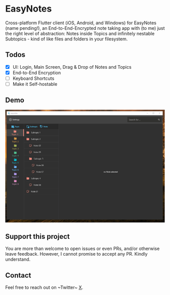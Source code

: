 # EasyNotes

Cross-platform Flutter client (iOS, Android, and Windows) for EasyNotes (name pending!), an End-to-End-Encrypted note taking app with (to me) just the right level of abstraction: Notes inside Topics and infinitely nestable Subtopics - kind of like files and folders in your filesystem.

## Todos

- [x] UI: Login, Main Screen, Drag & Drop of Notes and Topics
- [x] End-to-End Encryption
- [ ] Keyboard Shortcuts
- [ ] Make it Self-hostable

## Demo

![Demo](demo.gif)

## Support this project

You are more than welcome to open issues or even PRs, and/or otherwise leave feedback.
However, I cannot promise to accept any PR. Kindly understand.

## Contact

Feel free to reach out on ~Twitter~ [X](https://twitter.com/yscodes).
